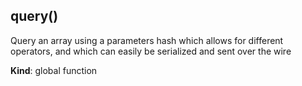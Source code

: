 <a name="query"></a>

## query()
Query an array using a parameters hash which allows for different operators,
and which can easily be serialized and sent over the wire

**Kind**: global function